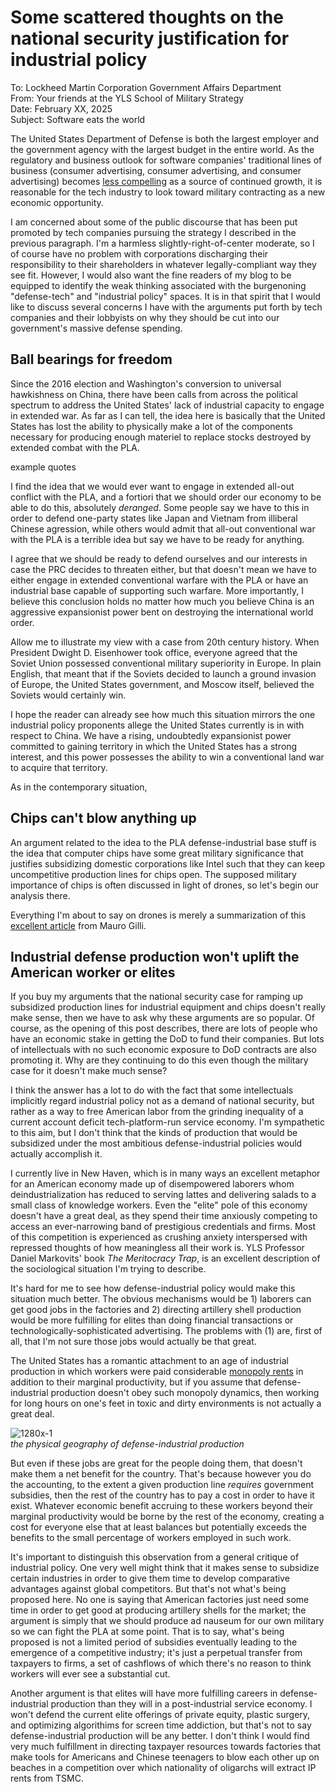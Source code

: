 # Some scattered thoughts on the national security justification for industrial policy

To: Lockheed Martin Corporation Government Affairs Department\
From: Your friends at the YLS School of Military Strategy\
Date: February XX, 2025\
Subject: Software eats the world


The United States Department of Defense is both the largest employer and the government agency with the largest budget in the entire world. As the regulatory and business outlook for software companies' traditional lines of business (consumer advertising, consumer advertising, and consumer advertising) becomes [less compelling](https://www.google.com/search?q=bigtech+stock+down&oq=bigtech+stock+down&gs_lcrp=EgZjaHJvbWUyBggAEEUYOTIICAEQABgWGB4yCAgCEAAYFhgeMg0IAxAAGIYDGIAEGIoFMg0IBBAAGIYDGIAEGIoFMg0IBRAAGIYDGIAEGIoFMgoIBhAAGIAEGKIEMgoIBxAAGIAEGKIEMgoICBAAGIAEGKIE0gEIMjUwNGowajmoAgCwAgE&sourceid=chrome&ie=UTF-8) as a source of continued growth, it is reasonable for the tech industry to look toward military contracting as a new economic opportunity.

I am concerned about some of the public discourse that has been put promoted by tech companies pursuing the strategy I described in the previous paragraph. I'm a harmless slightly-right-of-center moderate, so I of course have no problem with corporations discharging their responsibility to their shareholders in whatever legally-compliant way they see fit. However, I would also want the fine readers of my blog to be equipped to identify the weak thinking associated with the burgenoning "defense-tech" and "industrial policy" spaces. It is in that spirit that I would like to discuss several concerns I have with the arguments put forth by tech companies and their lobbyists on why they should be cut into our government's massive defense spending. 

## Ball bearings for freedom

Since the 2016 election and Washington's conversion to universal hawkishness on China, there have been calls from across the political spectrum to address the United States' lack of industrial capacity to engage in extended war. As far as I can tell, the idea here is basically that the United States has lost the ability to physically make a lot of the components necessary for producing enough materiel to replace stocks destroyed by extended combat with the PLA.

example quotes

I find the idea that we would ever want to engage in extended all-out conflict with the PLA, and a fortiori that we should order our economy to be able to do this, absolutely *deranged*. Some people say we have to this in order to defend one-party states like Japan and Vietnam from illiberal Chinese agression, while others would admit that all-out conventional war with the PLA is a terrible idea but say we have to be ready for anything.

I agree that we should be ready to defend ourselves and our interests in case the PRC decides to threaten either, but that doesn't mean we have to either engage in extended conventional warfare with the PLA or have an industrial base capable of supporting such warfare. More importantly, I believe this conclusion holds no matter how much you believe China is an aggressive expansionist power bent on destroying the international world order. 

Allow me to illustrate my view with a case from 20th century history. When President Dwight D. Eisenhower took office, everyone agreed that the Soviet Union possessed conventional military superiority in Europe. In plain English, that meant that if the Soviets decided to launch a ground invasion of Europe, the United States government, and Moscow itself, believed the Soviets would certainly win. 

I hope the reader can already see how much this situation mirrors the one industrial policy proponents allege the United States currently is in with respect to China. We have a rising, undoubtedly expansionist power committed to gaining territory in which the United States has a strong interest, and this power possesses the ability to win a conventional land war to acquire that territory. 

As in the contemporary situation,

## Chips can't blow anything up

An argument related to the idea to the PLA defense-industrial base stuff is the idea that computer chips have some great military significance that justifies subsidizing domestic corporations like Intel such that they can keep uncompetitive production lines for chips open. The supposed military importance of chips is often discussed in light of drones, so let's begin our analysis there.

Everything I'm about to say on drones is merely a summarization of this [excellent article](https://watermark.silverchair.com/isec_a_00431.pdf?token=AQECAHi208BE49Ooan9kkhW_Ercy7Dm3ZL_9Cf3qfKAc485ysgAAA0owggNGBgkqhkiG9w0BBwagggM3MIIDMwIBADCCAywGCSqGSIb3DQEHATAeBglghkgBZQMEAS4wEQQMMjFH9Xe1IhzM9IYVAgEQgIIC_Q7CjE64HXrvOV4c16S295Buymso5mgG3ST8cSdp7_qVAJ-b7WfAjqVUObbkFQbcGH4-Yc2v9Xx1w0D3zr1qsws_6N5Va52hUIe9mxYRqJKSYluNPoSA7wNasfh9xkHrP_XiFT2DI2vMBXQsdmhkyVj-CsUEHgu0NX34ACRNEFX2CysVhx3xZznsGEkqAaS2SfyD2VS73-X_3Zg-HlcGpLMnEPA4ZB2reCGCzaluDw_KRWgPAIXONujxHypVz_kTI9MNT7HFxYRL9RqsadrvdJZRGpNCTxr7M1PB-yM6xeTGqYHlXEl2Q6ykHIULWYigzxDXREcNTUS0CD08OS4SnkH426c2M2U4VmZ6ai6mgx54JEwqipqSmPUZl2GRD2ccx8WvPRToyxMHh98NArcYhjXYWUspXHB0iSi8_GYyJHIYX1Yk0BQmwITBc_lg30jra1nqnOQaRX5Wox72Kcjkc5IVhH0eowrh1SbXuA2Z_-gSBec3nRZQpphf3DBhZwXP8uSC-uUlycny6IDBr38F5i4bAjxvV6P4Dx7ajr7-ypqaL7P6RzULdPr0dg-Y_fqaXO4eNrPxpf_xBsCT_IsAu4pvNCanaxm_TO3D5vOoAtf0QYgCT0GRPnoFXT4stoMTwdwiGLKXFQfMYMAjhvIi9AB5z6x_1A54J-vSMESkFdgNl6qSmPbpvhGWrPZRmPNqUVq6dbhnPVVfZ06RX4RjxMCvCwX2rHLNH9x6Q4jGraRnDgzlsdnvaTEHJE475Lad1f13NZThqhdvjCbmSGTzadZ0LDTK6ttgWBzMepu1mHpWd7SbvqA38Ta3KkfEkEJcnF2T5ubygKKRN2_o4aGw6_izsau4yPzSDFm8jOFKQdNmGN3O4jNJEoLbqhRdIsDuO_fwO8_2QX_E5bp3mL2vppPQCKgfwrGZaEPMPYOIEa9pM4q_W8YWqXqvf9PXdBRpnWCUrMtMznCkyGGcw_WkvY-2-4TwfoKnzufhZ8qECvVpFDWZaMDAudXqm7P_ww) from Mauro Gilli.

## Industrial defense production won't uplift the American worker or elites

If you buy my arguments that the national security case for ramping up subsidized production lines for industrial equipment and chips doesn't really make sense, then we have to ask why these arguments are so popular. Of course, as the opening of this post describes, there are lots of people who have an economic stake in getting the DoD to fund their companies. But lots of intellectuals with no such economic exposure to DoD contracts are also promoting it. Why are they continuing to do this even though the military case for it doesn't make much sense?

I think the answer has a lot to do with the fact that some intellectuals implicitly regard industrial policy not as a demand of national security, but rather as a way to free American labor from the grinding inequality of a current account deficit tech-platform-run service economy. I'm sympathetic to this aim, but I don't think that the kinds of production that would be subsidized under the most ambitious defense-industrial policies would actually accomplish it.

I currently live in New Haven, which is in many ways an excellent metaphor for an American economy made up of disempowered laborers whom deindustrialization has reduced to serving lattes and delivering salads to a small class of knowledge workers. Even the "elite" pole of this economy doesn't have a great deal, as they spend their time anxiously competing to access an ever-narrowing band of prestigious credentials and firms. Most of this competition is experienced as crushing anxiety interspersed with repressed thoughts of how meaningless all their work is. YLS Professor Daniel Markovits' book *The Meritocracy Trap*, is an excellent description of the sociological situation I'm trying to describe.

It's hard for me to see how defense-industrial policy would make this situation much better. The obvious mechanisms would be 1) laborers can get good jobs in the factories and 2) directing artillery shell production would be more fulfilling for elites than doing financial transactions or technologically-sophisticated advertising. The problems with (1) are, first of all, that I'm not sure those jobs would actually be that great. 

The United States has a romantic attachment to an age of industrial production in which workers were paid considerable [monopoly rents](https://elilee476.github.io/2025/01/01/capitalism-sucks-when.html) in addition to their marginal productivity, but if you assume that defense-industrial production doesn't obey such monopoly dynamics, then working for long hours on one's feet in toxic and dirty environments is not actually a great deal. 

![1280x-1](https://github.com/user-attachments/assets/bb996acd-d05d-4478-b299-3150bf08c1f3)\
*the physical geography of defense-industrial production*

But even if these jobs are great for the people doing them, that doesn't make them a net benefit for the country. That's because however you do the accounting, to the extent a given production line *requires* government subsidies, then the rest of the country has to pay a cost in order to have it exist. Whatever economic benefit accruing to these workers beyond their marginal productivity would be borne by the rest of the economy, creating a cost for everyone else that at least balances but potentially exceeds the benefits to the small percentage of workers employed in such work. 

It's important to distinguish this observation from a general critique of industrial policy. One very well might think that it makes sense to subsidize certain industries in order to give them time to develop comparative advantages against global competitors. But that's not what's being proposed here. No one is saying that American factories just need some time in order to get good at producing artillery shells for the market; the argument is simply that we should produce ad nauseum for our own military so we can fight the PLA at some point. That is to say, what's being proposed is not a limited period of subsidies eventually leading to the emergence of a competitive industry; it's just a perpetual transfer from taxpayers to firms, a set of cashflows of which there's no reason to think workers will ever see a substantial cut.

Another argument is that elites will have more fulfilling careers in defense-industrial production than they will in a post-industrial service economy. I won't defend the current elite offerings of private equity, plastic surgery, and optimizing algorithims for screen time addiction, but that's not to say defense-industrial production will be any better. I don't think I would find very much fulfillment in directing taxpayer resources towards factories that make tools for Americans and Chinese teenagers to blow each other up on beaches in a competition over which nationality of oligarchs will extract IP rents from TSMC.







